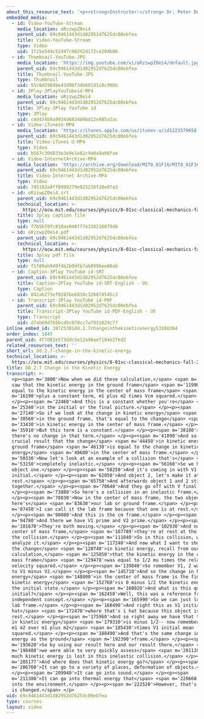 ```yaml
---
about_this_resource_text: '<p><strong>Instructor:</strong> Dr. Peter Dourmashkin</p>'
embedded_media:
  - id: Video-YouTube-Stream
    media_location: oRzzwpZ0ei4
    parent_uid: 69c9461443d1d82952d7625dc00ebfea
    title: Video-YouTube-Stream
    type: Video
    uid: 1f25e544c52447c90242d172ce204b06
  - id: Thumbnail-YouTube-JPG
    media_location: 'https://img.youtube.com/vi/oRzzwpZ0ei4/default.jpg'
    parent_uid: 69c9461443d1d82952d7625dc00ebfea
    title: Thumbnail-YouTube-JPG
    type: Thumbnail
    uid: 55c6d2984be43d9bf34b601d1c0c99bb
  - id: 3Play-3PlayYouTubeid-MP4
    media_location: oRzzwpZ0ei4
    parent_uid: 69c9461443d1d82952d7625dc00ebfea
    title: 3Play-3Play YouTube id
    type: 3Play
    uid: c4d474b9a9934d883489bd12e985a1ac
  - id: Video-iTunesU-MP4
    media_location: 'https://itunes.apple.com/us/itunes-u/id1223579658'
    parent_uid: 69c9461443d1d82952d7625dc00ebfea
    title: Video-iTunes U-MP4
    type: Video
    uid: b567c30d833e3e9e1e82c9a0a9a06fae
  - id: Video-InternetArchive-MP4
    media_location: 'https://archive.org/download/MIT8.01F16/MIT8_01F16_DD_CMframe7_360p.mp4'
    parent_uid: 69c9461443d1d82952d7625dc00ebfea
    title: Video-Internet Archive-MP4
    type: Video
    uid: 745183a8ff8999279e925218f20e07a3
  - id: oRzzwpZ0ei4.srt
    parent_uid: 69c9461443d1d82952d7625dc00ebfea
    technical_location: >-
      https://ocw.mit.edu/courses/physics/8-01sc-classical-mechanics-fall-2016/week-9-collision-theory/dd.2.7-change-in-the-kinetic-energy/dd.2.7-change-in-the-kinetic-energy/oRzzwpZ0ei4.srt
    title: 3play caption file
    type: null
    uid: f7b56f0fc810ae048ff7e338216079d6
  - id: oRzzwpZ0ei4.pdf
    parent_uid: 69c9461443d1d82952d7625dc00ebfea
    technical_location: >-
      https://ocw.mit.edu/courses/physics/8-01sc-classical-mechanics-fall-2016/week-9-collision-theory/dd.2.7-change-in-the-kinetic-energy/dd.2.7-change-in-the-kinetic-energy/oRzzwpZ0ei4.pdf
    title: 3play pdf file
    type: null
    uid: f1f89ab949f4b2b9dfb7a68996ee08ab
  - id: Caption-3Play YouTube id-SRT
    parent_uid: 69c9461443d1d82952d7625dc00ebfea
    title: Caption-3Play YouTube id-SRT-English - US
    type: Caption
    uid: 842ab273ef9285be6810c326074545c2
  - id: Transcript-3Play YouTube id-PDF
    parent_uid: 69c9461443d1d82952d7625dc00ebfea
    title: Transcript-3Play YouTube id-PDF-English - US
    type: Transcript
    uid: d7ab69d765bcd6c078cc7a7931024c77
inline_embed_id: 39725381dd.2.7changeinthekineticenergy53108384
order_index: 1847
parent_uid: 4f7d82e573ddc5e12a96aef184e27ed2
related_resources_text: ''
short_url: dd.2.7-change-in-the-kinetic-energy
technical_location: >-
  https://ocw.mit.edu/courses/physics/8-01sc-classical-mechanics-fall-2016/week-9-collision-theory/dd.2.7-change-in-the-kinetic-energy/dd.2.7-change-in-the-kinetic-energy
title: DD.2.7 Change in the Kinetic Energy
transcript: >-
  <p><span m='3800'>Now when we did these calculation,</span> <span m='6170'>we
  saw that the kinetic energy in the ground frame</span> <span m='11990'>was
  equal to the kinetic energy in the center of mass frame</span> <span
  m='16190'>plus a constant term, m1 plus m2 times Vcm squared.</span>
  </p><p><span m='22460'>And this is a constant whether you're</span> <span
  m='25340'>in the initial or the final picture.</span> </p><p><span
  m='27140'>So if we look at the change in kinetic energy</span> <span
  m='30560'>in the ground frame, that's equal to the change</span> <span
  m='33430'>in kinetic energy in the center of mass frame.</span> </p><p><span
  m='35910'>But this term is a constant.</span> </p><p><span m='38180'>So
  there's no change in that term.</span> </p><p><span m='41090'>And so we have a
  crucial result that the change</span> <span m='44450'>in kinetic energy in the
  ground frame</span> <span m='46130'>is equal to the change in kinetic
  energy</span> <span m='48680'>in the center of mass frame.</span> </p><p><span
  m='50330'>Now let's look at an example of a collision that's</span> <span
  m='53150'>completely inelastic.</span> </p><p><span m='56160'>So we have
  object one.</span> </p><p><span m='58250'>And it's coming in with V1
  initial.</span> </p><p><span m='62050'>And object 2, let's make it at
  rest.</span> </p><p><span m='65750'>And afterwards object 1 and 2 stick
  together.</span> </p><p><span m='70640'>And they go off with V final.</span>
  </p><p><span m='73880'>So here's a collision in an inelastic frame.</span>
  </p><p><span m='78830'>Now in the center of mass frame, the two objects-- so
  here's</span> <span m='83630'>our lab or ground frame.</span> </p><p><span
  m='87450'>I can call it the lab frame because that one is at rest.</span>
  </p><p><span m='90080'>And this is the cm frame.</span> </p><p><span
  m='94780'>And there we have V1 prime and V2 prime.</span> </p><p><span
  m='101670'>They're both moving.</span> </p><p><span m='102930'>And now in the
  center of mass frame,</span> <span m='107789'>they're at rest at the end of
  the collision.</span> </p><p><span m='111840'>So in this collision, we can
  analyze it.</span> </p><p><span m='117240'>And now what I want to show is that
  the change</span> <span m='120740'>in kinetic energy, recall from our previous
  calculation,</span> <span m='125850'>that the kinetic energy in the center of
  mass frame</span> <span m='129478'>was equal to 1/2 mu times the relative
  velocity squared.</span> </p><p><span m='139840'>So remember V1, 2 was equal
  to V1 minus V2.</span> </p><p><span m='145710'>And so the change in kinetic
  energy</span> <span m='148800'>in the center of mass frame is the final
  kinetic energy</span> <span m='152760'>is 0 minus 1/2 the kinetic energy in
  the initial state.</span> </p><p><span m='160020'>And what is this quantity
  initial?</span> </p><p><span m='162450'>Well, this was a reference frame
  independent concept.</span> </p><p><span m='165990'>So we can just look at the
  lab frame.</span> </p><p><span m='168490'>And right this as V1 initial i
  hat</span> <span m='172470'>where that's i hat because this object is at
  rest.</span> </p><p><span m='175960'>And so right away we have that the change
  in kinetic energy</span> <span m='179310'>is minus 1/2-- now remember mu was
  m1 m2 over m1 plus m2</span> <span m='185430'>times V1 initial mean
  squared.</span> </p><p><span m='188490'>And that's the same change in kinetic
  energy as the ground</span> <span m='192390'>frame.</span> </p><p><span
  m='193620'>So by using our result here and our result there,</span> <span
  m='198480'>we were able to very quickly assess</span> <span m='201120'>how
  much kinetic energy is lost in this inelastic collision.</span> </p><p><span
  m='205177'>And where does that kinetic energy go?</span> </p><p><span
  m='206760'>It can go to a variety of places, deformation of objects.</span>
  </p><p><span m='209940'>It can go into sound.</span> </p><p><span
  m='211380'>It can go into thermal energy that</span> <span m='220660'>diffuses
  into the environment.</span> </p><p><span m='222520'>However, that's how much
  is changed.</span> </p>
uid: 69c9461443d1d82952d7625dc00ebfea
type: courses
layout: video
---
```

